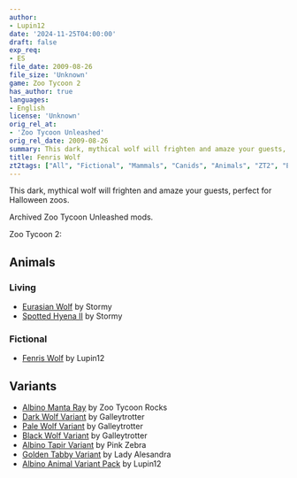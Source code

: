 ```yaml
---
author:
- Lupin12
date: '2024-11-25T04:00:00'
draft: false
exp_req:
- ES
file_date: 2009-08-26
file_size: 'Unknown'
game: Zoo Tycoon 2
has_author: true
languages:
- English
license: 'Unknown'
orig_rel_at:
- 'Zoo Tycoon Unleashed'
orig_rel_date: 2009-08-26
summary: This dark, mythical wolf will frighten and amaze your guests, perfect for Halloween zoos.
title: Fenris Wolf
zt2tags: ["All", "Fictional", "Mammals", "Canids", "Animals", "ZT2", "Endangered Species"]
---
```

This dark, mythical wolf will frighten and amaze your guests, perfect for Halloween zoos.


Archived Zoo Tycoon Unleashed mods.

Zoo Tycoon 2:

## Animals

### Living
- [Eurasian Wolf](https://www.zooberry.org/mods/zt2/animals/living/eurasian-wolf/) by Stormy
- [Spotted Hyena II](https://www.zooberry.org/mods/zt2/animals/living/spotted-hyena-ii/) by Stormy

### Fictional
- [Fenris Wolf](https://www.zooberry.org/mods/zt2/animals/fictional/fenris-wolf-ii/) by Lupin12

## Variants

- [Albino Manta Ray](https://www.zooberry.org/mods/zt2/texture-mods/variants/albino-manta-ray/) by Zoo Tycoon Rocks
- [Dark Wolf Variant](https://www.zooberry.org/mods/zt2/texture-mods/variants/dark-wolf-variant/) by Galleytrotter
- [Pale Wolf Variant](https://www.zooberry.org/mods/zt2/texture-mods/variants/pale-wolf-variant/) by Galleytrotter
- [Black Wolf Variant](https://www.zooberry.org/mods/zt2/texture-mods/variants/black-wolf-variant/) by Galleytrotter
- [Albino Tapir Variant](https://www.zooberry.org/mods/zt2/texture-mods/variants/albino-tapir-variant/) by Pink Zebra
- [Golden Tabby Variant](https://www.zooberry.org/mods/zt2/texture-mods/variants/golden-tabby-variant/) by Lady Alesandra
- [Albino Animal Variant Pack](https://www.zooberry.org/mods/zt2/texture-mods/variants/albino-animal-variant-pack/) by Lupin12